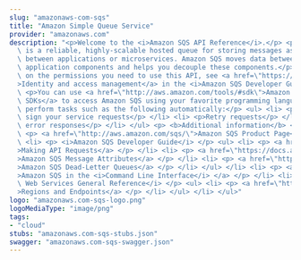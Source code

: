 ```yaml
---
slug: "amazonaws-com-sqs"
title: "Amazon Simple Queue Service"
provider: "amazonaws.com"
description: "<p>Welcome to the <i>Amazon SQS API Reference</i>.</p> <p>Amazon SQS\
  \ is a reliable, highly-scalable hosted queue for storing messages as they travel\
  \ between applications or microservices. Amazon SQS moves data between distributed\
  \ application components and helps you decouple these components.</p> <p>For information\
  \ on the permissions you need to use this API, see <a href=\"https://docs.aws.amazon.com/AWSSimpleQueueService/latest/SQSDeveloperGuide/sqs-authentication-and-access-control.html\"\
  >Identity and access management</a> in the <i>Amazon SQS Developer Guide.</i> </p>\
  \ <p>You can use <a href=\"http://aws.amazon.com/tools/#sdk\">Amazon Web Services\
  \ SDKs</a> to access Amazon SQS using your favorite programming language. The SDKs\
  \ perform tasks such as the following automatically:</p> <ul> <li> <p>Cryptographically\
  \ sign your service requests</p> </li> <li> <p>Retry requests</p> </li> <li> <p>Handle\
  \ error responses</p> </li> </ul> <p> <b>Additional information</b> </p> <ul> <li>\
  \ <p> <a href=\"http://aws.amazon.com/sqs/\">Amazon SQS Product Page</a> </p> </li>\
  \ <li> <p> <i>Amazon SQS Developer Guide</i> </p> <ul> <li> <p> <a href=\"https://docs.aws.amazon.com/AWSSimpleQueueService/latest/SQSDeveloperGuide/sqs-making-api-requests.html\"\
  >Making API Requests</a> </p> </li> <li> <p> <a href=\"https://docs.aws.amazon.com/AWSSimpleQueueService/latest/SQSDeveloperGuide/sqs-message-metadata.html#sqs-message-attributes\"\
  >Amazon SQS Message Attributes</a> </p> </li> <li> <p> <a href=\"https://docs.aws.amazon.com/AWSSimpleQueueService/latest/SQSDeveloperGuide/sqs-dead-letter-queues.html\"\
  >Amazon SQS Dead-Letter Queues</a> </p> </li> </ul> </li> <li> <p> <a href=\"http://docs.aws.amazon.com/cli/latest/reference/sqs/index.html\"\
  >Amazon SQS in the <i>Command Line Interface</i> </a> </p> </li> <li> <p> <i>Amazon\
  \ Web Services General Reference</i> </p> <ul> <li> <p> <a href=\"https://docs.aws.amazon.com/general/latest/gr/rande.html#sqs_region\"\
  >Regions and Endpoints</a> </p> </li> </ul> </li> </ul>"
logo: "amazonaws.com-sqs-logo.png"
logoMediaType: "image/png"
tags:
- "cloud"
stubs: "amazonaws.com-sqs-stubs.json"
swagger: "amazonaws.com-sqs-swagger.json"
---
```

